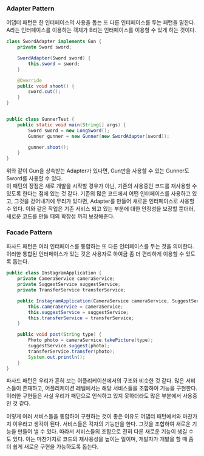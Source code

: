 ### Adapter Pattern
어댑터 패턴은 한 인터페이스의 사용을 돕는 또 다른 인터페이스를 두는 패턴을 말한다.
A라는 인터페이스를 이용하는 객체가 B라는 인터페이스를 이용할 수 있게 하는 것이다.
```java
class SwordAdapter implements Gun {
    private Sword sword;

    SwordAdapter(Sword sword) {
        this.sword = sword;
    }

    @Override
    public void shoot() {
        sword.cut();
    }
}


public class GunnerTest {
    public static void main(String[] args) {
        Sword sword = new LongSword();
        Gunner gunner = new Gunner(new SwordAdapter(sword));

        gunner.shoot();
    }
}
```
위와 같이 Gun을 상속받는 Adapter가 있다면, Gun만을 사용할 수 있는 Gunner도 Sword를 사용할 수 있다.<br>
이 패턴의 장점은 새로 개발을 시작할 경우가 아닌, 기존의 사용중인 코드를 재사용할 수 있도록 한다는 점에 있는 것 같다.
기존의 많은 코드에서 어떤 인터페이스를 사용하고 있고, 그것을 걷어내기에 무리가 있다면, Adapter를 만들어 새로운 인터페이스로 사용할 수 있다.
이와 같은 작업은 기존 서비스 되고 있는 부분에 대한 안정성을 보장할 뿐더러, 새로운 코드를 만들 때의 확장성 까지 보장해준다.

### Facade Pattern
파사드 패턴은 여러 인터페이스를 통합하는 또 다른 인터페이스를 두는 것을 의미한다.
이러한 통합된 인터페이스가 있는 것은 사용자로 하여금 좀 더 편리하게 이용할 수 있도록 돕는다.
```java
public class InstagramApplication {
    private CameraService cameraService;
    private SuggestService suggestService;
    private TransferService transferService;

    public InstagramApplication(CameraService cameraService, SuggestService suggestService, TransferService transferService) {
        this.cameraService = cameraService;
        this.suggestService = suggestService;
        this.transferService = transferService;
    }

    public void post(String type) {
        Photo photo = cameraService.takePicture(type);
        suggestService.suggest(photo);
        transferService.transfer(photo);
        System.out.println();
    }
}
```
파사드 패턴은 우리가 흔히 보는 어플리케이션에서의 구조와 비슷한 것 같다.
많은 서비스들이 존재하고, 어플리케이션 레벨에서는 해당 서비스들을 조합하여 기능을 구현한다.
이러한 구현들은 사실 우리가 패턴으로 인식하고 있지 못하더라도 많은 부분에서 사용중인 것 같다.<br>

이렇게 여러 서비스들을 통합하여 구현하는 것이 좋은 이유도 어댑터 패턴에서와 마찬가지 이유라고 생각이 된다.
서비스들은 각자의 기능만을 한다. 그것을 조합하여 새로운 기능을 만들어 낼 수 있다.
따라서 서비스들의 조합으로 전혀 다른 새로운 기능이 생길 수도 있다. 이는 마찬가지로 코드의 재사용성을 높이는 일이며,
개발자가 개발을 할 때 좀 더 쉽게 새로운 구현을 가능하도록 돕는다.